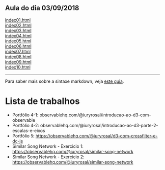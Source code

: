 ## Aula do dia 03/09/2018

[index01.html](basic/index01.html)<br>
[index02.html](basic/index02.html)<br>
[index03.html](basic/index03.html)<br>
[index04.html](basic/index04.html)<br>
[index05.html](basic/index05.html)<br>
[index06.html](basic/index06.html)<br>
[index07.html](basic/index07.html)<br>
[index08.html](basic/index08.html)<br>
[index09.html](basic/index09.html)<br>
[index10.html](basic/index10.html)<br>

---

Para saber mais sobre a sintaxe markdown, veja [este guia](https://guides.github.com/features/mastering-markdown/).
# Lista de trabalhos
- Portfólio 4-1: observablehq.com/@iuryrosal/introducao-ao-d3-com-observable
- Portfólio 4-2: observablehq.com/@iuryrosal/introducao-ao-d3-parte-2-escalas-e-eixos
- Portfólio 5: https://observablehq.com/@iuryrosal/d3-com-crossfilter-e-dc-js
- Similar Song Network - Exercicio 1: https://observablehq.com/@iuryrosal/similar-song-network
- Similar Song Network - Exercicio 2: https://observablehq.com/@iuryrosal/similar-song-network
